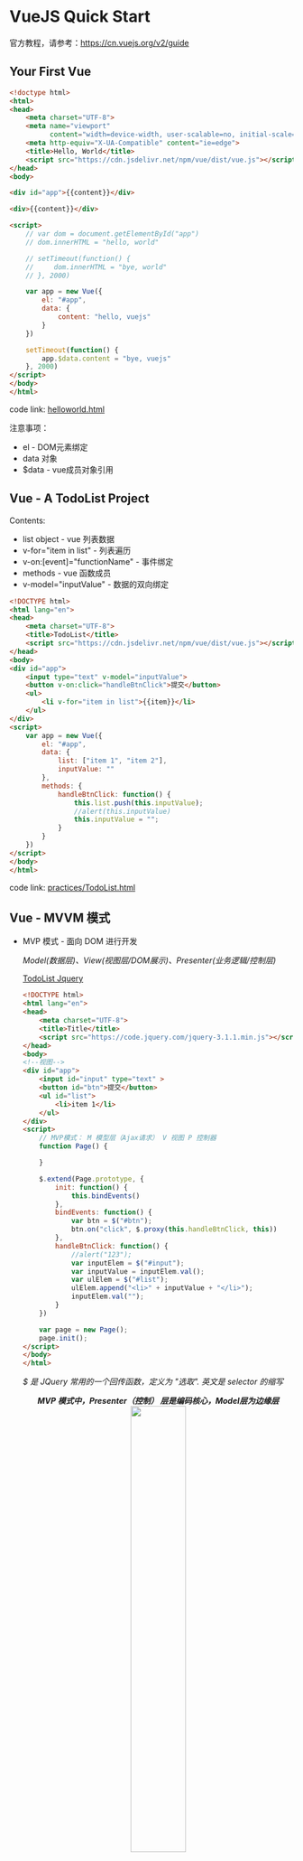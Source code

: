 # VueJS Quick Start
官方教程，请参考：https://cn.vuejs.org/v2/guide

## Your First Vue
```html
<!doctype html>
<html>
<head>
    <meta charset="UTF-8">
    <meta name="viewport"
          content="width=device-width, user-scalable=no, initial-scale=1.0, maximum-scale=1.0, minimum-scale=1.0">
    <meta http-equiv="X-UA-Compatible" content="ie=edge">
    <title>Hello, World</title>
    <script src="https://cdn.jsdelivr.net/npm/vue/dist/vue.js"></script>
</head>
<body>

<div id="app">{{content}}</div>

<div>{{content}}</div>

<script>
    // var dom = document.getElementById("app")
    // dom.innerHTML = "hello, world"

    // setTimeout(function() {
    //     dom.innerHTML = "bye, world"
    // }, 2000)

    var app = new Vue({
        el: "#app",
        data: {
            content: "hello, vuejs"
        }
    })

    setTimeout(function() {
        app.$data.content = "bye, vuejs"
    }, 2000)
</script>
</body>
</html>
```
code link: [helloworld.html](./helloworld.html)

注意事项：
* el - DOM元素绑定
* data 对象
* $data - vue成员对象引用


## Vue - A TodoList Project
Contents:
* list object - vue 列表数据
* v-for="item in list" - 列表遍历
* v-on:[event]="functionName" - 事件绑定
* methods - vue 函数成员
* v-model="inputValue" - 数据的双向绑定
```html
<!DOCTYPE html>
<html lang="en">
<head>
    <meta charset="UTF-8">
    <title>TodoList</title>
    <script src="https://cdn.jsdelivr.net/npm/vue/dist/vue.js"></script>
</head>
<body>
<div id="app">
    <input type="text" v-model="inputValue">
    <button v-on:click="handleBtnClick">提交</button>
    <ul>
        <li v-for="item in list">{{item}}</li>
    </ul>
</div>
<script>
    var app = new Vue({
        el: "#app",
        data: {
            list: ["item 1", "item 2"],
            inputValue: ""
        },
        methods: {
            handleBtnClick: function() {
                this.list.push(this.inputValue);
                //alert(this.inputValue)
                this.inputValue = "";
            }
        }
    })
</script>
</body>
</html>
```
code link: [practices/TodoList.html](./practices/TodoList.html)


## Vue - MVVM 模式
* MVP 模式 - 面向 DOM 进行开发

    *Model(数据层)、View(视图层/DOM展示)、Presenter(业务逻辑/控制层)*

    [TodoList Jquery](./practices/TodoList_Jquery.html)
    ```html
    <!DOCTYPE html>
    <html lang="en">
    <head>
        <meta charset="UTF-8">
        <title>Title</title>
        <script src="https://code.jquery.com/jquery-3.1.1.min.js"></script>
    </head>
    <body>
    <!--视图-->
    <div id="app">
        <input id="input" type="text" >
        <button id="btn">提交</button>
        <ul id="list">
            <li>item 1</li>
        </ul>
    </div>
    <script>
        // MVP模式： M 模型层（Ajax请求） V 视图 P 控制器
        function Page() {

        }

        $.extend(Page.prototype, {
            init: function() {
                this.bindEvents()
            },
            bindEvents: function() {
                var btn = $("#btn");
                btn.on("click", $.proxy(this.handleBtnClick, this))
            },
            handleBtnClick: function() {
                //alert("123");
                var inputElem = $("#input");
                var inputValue = inputElem.val();
                var ulElem = $("#list");
                ulElem.append("<li>" + inputValue + "</li>");
                inputElem.val("");
            }
        })

        var page = new Page();
        page.init();
    </script>
    </body>
    </html>
    ```
    *$ 是 JQuery 常用的一个回传函数，定义为 "选取". 英文是 selector 的缩写*

    <div align="center">
    <b><i>MVP 模式中，Presenter（控制） 层是编码核心，Model层为边缘层</i></b> <br>
    <img src="./pics/MVP.jpg" width="45%">
    </div>

* MVVM 模式 - 面向数据进行编程

    [TodoList Vue](./practices/TodoList.html)
    ```html
    # refer to TodoList Project
    ```

    <div align="center">
    <b><i>MVVM 模式中, VM 层为 Vue 内置，编码重点一部分在视图层，一部分在模型层</i></b> <br>
    <img src="./pics/MVVM.jpg" width="45%">
    </div>


## Vue - 前端组件化
*以组件组合方式搭建页面*

#### 1. 使用组件改造 TodoList 网页
    * 组件定义 （全局/局部方式）
    * v-bind
    * props
```html
<!DOCTYPE html>
<html lang="en">
<head>
    <meta charset="UTF-8">
    <title>TodoList</title>
    <script src="https://cdn.jsdelivr.net/npm/vue/dist/vue.js"></script>
</head>
<body>
<div id="root">
    <div>
        <input type="text" v-model="todoValue">
        <button @click="handleBtnClick">提交</button>
    </div>
    <ul>
        <!--<li v-for="item in list">{{item}}</li>-->
        <todo-item v-bind:content="item"
                   v-for="item in list">
        </todo-item>
    </ul>
</div>
<script>
        // Vue 组件定义 (绑定传参)
        // 全局组件
        //Vue.component("TodoItem", {
        //    props: ["content"],
        //    template: "<li>{{content}}</li>"
        //})
        // 局部组件
        var TodoItem = {
            props: ["content"],
            template: "<li>{{content}}</li>"
        }

        var app = new Vue({
            el: "#root",
            components: {
				// 局部组件注册
                TodoItem: TodoItem
            },
            data: {
                list: ["item 1", "item 2"],
                todoValue: ""
            },
            methods: {
                handleBtnClick: function() {
                    this.list.push(this.todoValue);
                    this.todoValue = "";
                }
            }
        })
</script>
</body>
</html>
```
code link: [practices/TodoList_Vue_Component.html](./practices/TodoList_Vue_Component.html)

#### 2. 组件间传值

    父组件 - Vue 实例绑定的元素 <br>
    子组件 - TodoItem

    * 父组件 -> 子组件传值
    ```
    # v-bind (简写为:) + props
    ```
    * 子组件 -> 父组件传值
    ```
    # $emit （发射/引发事件 + 参数） + v-on （监听事件，简写为@）

    <!DOCTYPE html>
    <html lang="en">
    <head>
        <meta charset="UTF-8">
        <title>TodoList</title>
        <script src="https://cdn.jsdelivr.net/npm/vue/dist/vue.js"></script>
    </head>
    <body>
    <div id="root">
        <div>
            <input type="text" v-model="todoValue">
            <button @click="handleBtnClick">提交</button>
        </div>
        <ul>
            <!--<li v-for="item in list">{{item}}</li>-->
            <todo-item v-bind:content="item"
                       v-bind:index="index"
                       v-for="(item,index) in list"
                       @delete="handleItemDelete">
            </todo-item>
        </ul>
    </div>
    <script>
            // Vue 组件定义 (绑定传参)
            // 全局组件
            //Vue.component("TodoItem", {
            //    props: ["content"],
            //    template: "<li>{{content}}</li>"
            //})
            // 局部组件
            var TodoItem = {
                props: ["content", "index"],
                template: "<li @click='handleItemClick'>{{content}}</li>",
                methods: {
                    handleItemClick: function() {
                        alert("click");
                        this.$emit("delete", this.index);
                    }
                }
            }

            var app = new Vue({
                el: "#root",
                components: {
                    // 局部组件注册
                    TodoItem: TodoItem
                },
                data: {
                    list: ["item 1", "item 2"],
                    todoValue: ""
                },
                methods: {
                    handleBtnClick: function() {
                        this.list.push(this.todoValue);
                        this.todoValue = "";
                    },
                    handleItemDelete: function(index) {
                        //alert(index);
                        this.list.splice(index, 1);
                    }
                }
            })
    </script>
    </body>
    </html>
    ```
    code link: [practices/TodoList_Vue_Component.html](./practices/TodoList_Vue_Component.html)

##### 总结
至此，简单介绍了 Vue 核心最基本的功能。请详细阅读教程 https://cn.vuejs.org/v2/guide 的介绍部分。
